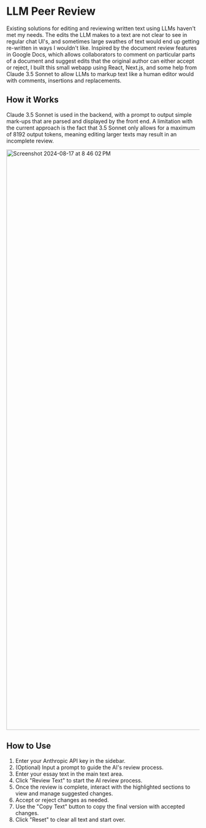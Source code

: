 # LLM Peer Review

Existing solutions for editing and reviewing written text using LLMs haven't met my needs. The edits the LLM makes to a text are not clear to see in regular chat UI's, and sometimes large swathes of text would end up getting re-written in ways I wouldn't like.  Inspired by the document review features in Google Docs, which allows collaborators to comment on particular parts of a document and suggest edits that the original author can either accept or reject, I built this small webapp using React, Next.js, and some help from Claude 3.5 Sonnet to allow LLMs to markup text like a human editor would with comments, insertions and replacements.

## How it Works

Claude 3.5 Sonnet is used in the backend, with a prompt to output simple mark-ups that are parsed and displayed by the front end. A limitation with the current approach is the fact that 3.5 Sonnet only allows for a maximum of 8192 output tokens, meaning editing larger texts may result in an incomplete review.

<img width="1512" alt="Screenshot 2024-08-17 at 8 46 02 PM" src="https://github.com/user-attachments/assets/9381621e-d8ff-4059-a96b-a8296df05b7c">


## How to Use

1. Enter your Anthropic API key in the sidebar.
2. (Optional) Input a prompt to guide the AI's review process.
3. Enter your essay text in the main text area.
4. Click "Review Text" to start the AI review process.
5. Once the review is complete, interact with the highlighted sections to view and manage suggested changes.
6. Accept or reject changes as needed.
7. Use the "Copy Text" button to copy the final version with accepted changes.
8. Click "Reset" to clear all text and start over.

